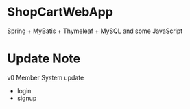 # ShopCartWebApp
Spring + MyBatis + Thymeleaf + MySQL and some JavaScript
# Update Note
v0 Member System update
- login
- signup